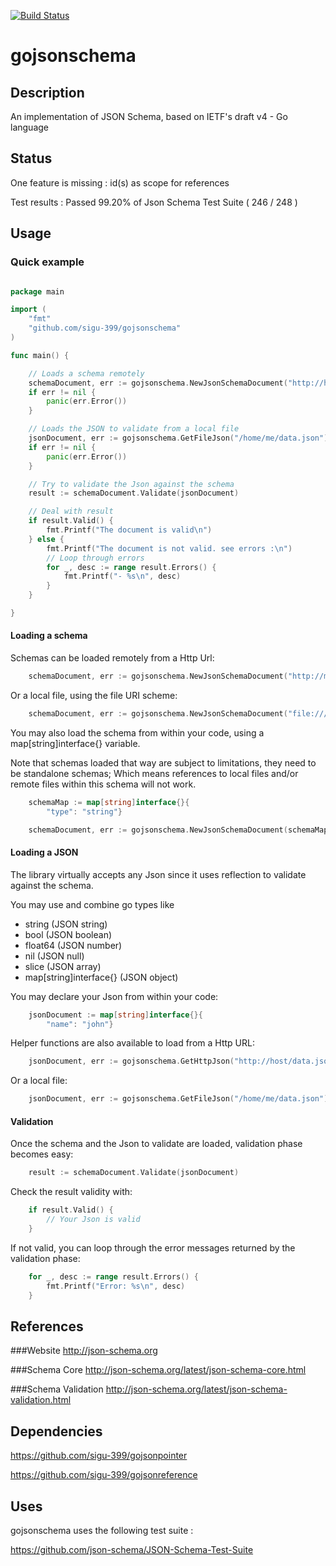 [![Build Status](https://travis-ci.org/jabley/gojsonschema.svg?branch=master)](https://travis-ci.org/jabley/gojsonschema)

# gojsonschema

## Description
An implementation of JSON Schema, based on IETF's draft v4 - Go language

## Status

One feature is missing : id(s) as scope for references

Test results : Passed 99.20% of Json Schema Test Suite ( 246 / 248 )

## Usage 

### Quick example

```go

package main

import (
    "fmt"
    "github.com/sigu-399/gojsonschema"
)

func main() {

    // Loads a schema remotely
    schemaDocument, err := gojsonschema.NewJsonSchemaDocument("http://host/schema.json")
    if err != nil {
        panic(err.Error())
    }

    // Loads the JSON to validate from a local file
    jsonDocument, err := gojsonschema.GetFileJson("/home/me/data.json")
    if err != nil {
        panic(err.Error())
    }

	// Try to validate the Json against the schema
    result := schemaDocument.Validate(jsonDocument)

	// Deal with result
    if result.Valid() {
        fmt.Printf("The document is valid\n")
    } else {
        fmt.Printf("The document is not valid. see errors :\n")
        // Loop through errors
        for _, desc := range result.Errors() {
            fmt.Printf("- %s\n", desc)
        }
    }

}


```

#### Loading a schema

Schemas can be loaded remotely from a Http Url:

```go
    schemaDocument, err := gojsonschema.NewJsonSchemaDocument("http://myhost/schema.json")
```

Or a local file, using the file URI scheme:

```go
	schemaDocument, err := gojsonschema.NewJsonSchemaDocument("file:///home/me/schema.json")
```

You may also load the schema from within your code, using a map[string]interface{} variable.

Note that schemas loaded that way are subject to limitations, they need to be standalone schemas; 
Which means references to local files and/or remote files within this schema will not work.

```go
	schemaMap := map[string]interface{}{
		"type": "string"}

	schemaDocument, err := gojsonschema.NewJsonSchemaDocument(schemaMap)
```

#### Loading a JSON

The library virtually accepts any Json since it uses reflection to validate against the schema.

You may use and combine go types like 
* string (JSON string)
* bool (JSON boolean)
* float64 (JSON number)
* nil (JSON null)
* slice (JSON array)
* map[string]interface{} (JSON object)

You may declare your Json from within your code:

```go
	jsonDocument := map[string]interface{}{
		"name": "john"}
```

Helper functions are also available to load from a Http URL:

```go
    jsonDocument, err := gojsonschema.GetHttpJson("http://host/data.json")
```

Or a local file:

```go
	jsonDocument, err := gojsonschema.GetFileJson("/home/me/data.json")
```

#### Validation

Once the schema and the Json to validate are loaded, validation phase becomes easy:

```go
	result := schemaDocument.Validate(jsonDocument)
```

Check the result validity with:

```go
	if result.Valid() {
		// Your Json is valid
	}
```

If not valid, you can loop through the error messages returned by the validation phase:

```go
	for _, desc := range result.Errors() {
    	fmt.Printf("Error: %s\n", desc)
	}
```

## References

###Website
http://json-schema.org

###Schema Core
http://json-schema.org/latest/json-schema-core.html

###Schema Validation
http://json-schema.org/latest/json-schema-validation.html

## Dependencies
https://github.com/sigu-399/gojsonpointer

https://github.com/sigu-399/gojsonreference

## Uses

gojsonschema uses the following test suite :

https://github.com/json-schema/JSON-Schema-Test-Suite
